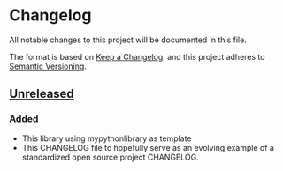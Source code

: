 # Changelog
All notable changes to this project will be documented in this file.

The format is based on [Keep a Changelog](https://keepachangelog.com/en/1.0.0/),
and this project adheres to [Semantic Versioning](https://semver.org/spec/v2.0.0.html).

## [Unreleased]
### Added
- This library using mypythonlibrary as template
- This CHANGELOG file to hopefully serve as an evolving example of a
  standardized open source project CHANGELOG.

[Unreleased]: https://github.com/terrencetec/pconway
